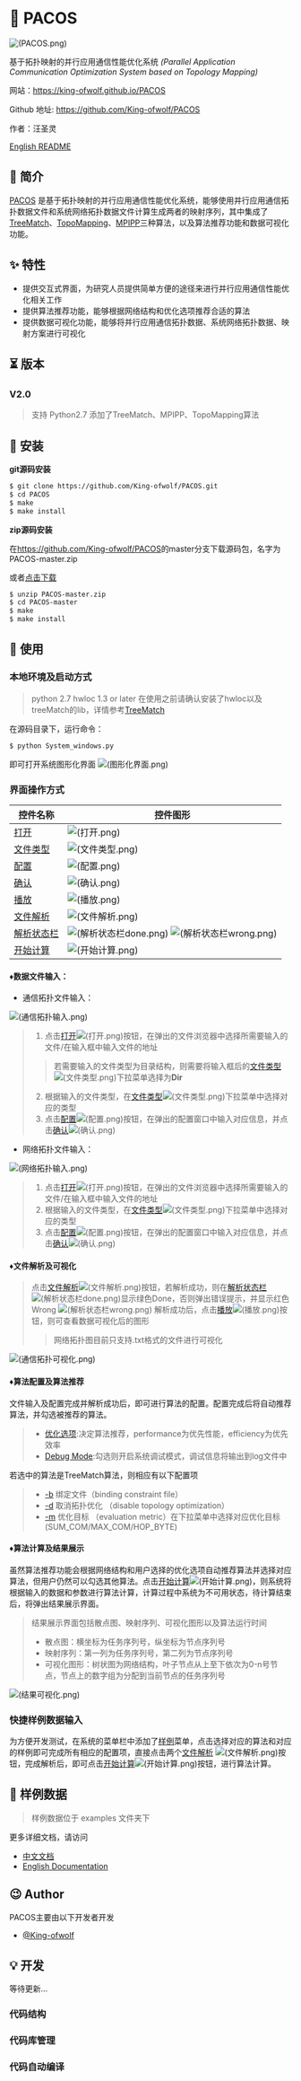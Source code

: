 # 📃 PACOS

![(PACOS.png)]

基于拓扑映射的并行应用通信性能优化系统
*(Parallel Application Communication Optimization System based on Topology Mapping)*

网站：<https://king-ofwolf.github.io/PACOS>

Github 地址: <https://github.com/King-ofwolf/PACOS>

作者：汪圣灵

[English README](README.en.md)

## 📣 简介

[PACOS] 是基于拓扑映射的并行应用通信性能优化系统，能够使用并行应用通信拓扑数据文件和系统网络拓扑数据文件计算生成两者的映射序列，其中集成了[TreeMatch]、[TopoMapping]、[MPIPP]三种算法，以及算法推荐功能和数据可视化功能。

## ✨ 特性

* 提供交互式界面，为研究人员提供简单方便的途径来进行并行应用通信性能优化相关工作
* 提供算法推荐功能，能够根据网络结构和优化选项推荐合适的算法
* 提供数据可视化功能，能够将并行应用通信拓扑数据、系统网络拓扑数据、映射方案进行可视化

## ⏳ 版本

### V2.0

> 支持 Python2.7
> 添加了TreeMatch、MPIPP、TopoMapping算法

## 🔰 安装

**git源码安装**
```bash
$ git clone https://github.com/King-ofwolf/PACOS.git
$ cd PACOS
$ make
$ make install
```
**zip源码安装**

在<https://github.com/King-ofwolf/PACOS>的master分支下载源码包，名字为PACOS-master.zip

或者[点击下载](https://github.com/King-ofwolf/PACOS/archive/master.zip)
```bash
$ unzip PACOS-master.zip
$ cd PACOS-master
$ make
$ make install
```
## 📝 使用

### 本地环境及启动方式
> python 2.7
> hwloc 1.3 or later
> 在使用之前请确认安装了hwloc以及treeMatch的lib，详情参考[TreeMatch]
> 
在源码目录下，运行命令：
```bash
$ python System_windows.py
```
即可打开系统图形化界面
![(图形化界面.png)]

### 界面操作方式

控件名称 | 控件图形
--------|-------
[打开]()|![(打开.png)]
[文件类型]()|![(文件类型.png)]
[配置]()|![(配置.png)]
[确认]()|![(确认.png)]
[播放]()|![(播放.png)]
[文件解析]()|![(文件解析.png)]
[解析状态栏]()|![(解析状态栏done.png)] ![(解析状态栏wrong.png)]
[开始计算]()|![(开始计算.png)]

#### &diams;数据文件输入：

- 通信拓扑文件输入：

![(通信拓扑输入.png)]

> 1. 点击[打开]()![(打开.png)]按钮，在弹出的文件浏览器中选择所需要输入的文件/在输入框中输入文件的地址
> >若需要输入的文件类型为目录结构，则需要将输入框后的[文件类型]()![(文件类型.png)]下拉菜单选择为**Dir**
> 
> 2. 根据输入的文件类型，在[文件类型]()![(文件类型.png)]下拉菜单中选择对应的类型
> 3. 点击[配置]()![(配置.png)]按钮，在弹出的配置窗口中输入对应信息，并点击[确认]()![(确认.png)]

- 网络拓扑文件输入：

![(网络拓扑输入.png)]

> 1. 点击[打开]()![(打开.png)]按钮，在弹出的文件浏览器中选择所需要输入的文件/在输入框中输入文件的地址
> 2. 根据输入的文件类型，在[文件类型]()![(文件类型.png)]下拉菜单中选择对应的类型
> 3. 点击[配置]()![(配置.png)]按钮，在弹出的配置窗口中输入对应信息，并点击[确认]()![(确认.png)]

#### &diams;文件解析及可视化

> 点击[文件解析]()![(文件解析.png)]按钮，若解析成功，则在[解析状态栏]()![(解析状态栏done.png)]显示绿色Done，否则弹出错误提示，并显示红色Wrong ![(解析状态栏wrong.png)]
> 解析成功后，点击[播放]()![(播放.png)]按钮，则可查看数据可视化后的图形
> > 网络拓扑图目前只支持.txt格式的文件进行可视化

![(通信拓扑可视化.png)]

#### &diams;算法配置及算法推荐

文件输入及配置完成并解析成功后，即可进行算法的配置。配置完成后将自动推荐算法，并勾选被推荐的算法。
> - [优化选项]():决定算法推荐，performance为优先性能，efficiency为优先效率
> - [Debug Mode]():勾选则开启系统调试模式，调试信息将输出到log文件中

若选中的算法是TreeMatch算法，则相应有以下配置项
> - [-b]() 绑定文件（binding constraint file）
> - [-d]() 取消拓扑优化 （disable topology optimization）
> - [-m]() 优化目标 （evaluation metric）在下拉菜单中选择对应优化目标(SUM_COM/MAX_COM/HOP_BYTE)

#### &diams;算法计算及结果展示

虽然算法推荐功能会根据网络结构和用户选择的优化选项自动推荐算法并选择对应算法，但用户仍然可以勾选其他算法。点击[开始计算]()![(开始计算.png)]，则系统将根据输入的数据和参数进行算法计算，计算过程中系统为不可用状态，待计算结束后，将弹出结果展示界面。
> 结果展示界面包括散点图、映射序列、可视化图形以及算法运行时间
> - 散点图：横坐标为任务序列号，纵坐标为节点序列号
> - 映射序列：第一列为任务序列号，第二列为节点序列号
> - 可视化图形：树状图为网络结构，叶子节点从上至下依次为0-n号节点，节点上的数字组为分配到当前节点的任务序列号

![(结果可视化.png)]

### 快捷样例数据输入 

为方便开发测试，在系统的菜单栏中添加了[样例]()菜单，点击选择对应的算法和对应的样例即可完成所有相应的配置项，直接点击两个[文件解析]() ![(文件解析.png)]按钮，完成解析后，即可点击[开始计算]()![(开始计算.png)]按钮，进行算法计算。

## 🔖 样例数据

> 样例数据位于 examples 文件夹下

更多详细文档，请访问

* [中文文档](README.md)
* [English Documentation](README.en.md)

## 😉 Author

PACOS主要由以下开发者开发

* [@King-ofwolf]

## 💡 开发
等待更新...
### 代码结构
### 代码库管理
### 代码自动编译


[PACOS]:https://github.com/King-ofwolf/PACOS
[TreeMatch]:http://treematch.gforge.inria.fr/
[TopoMapping]:https://dl.acm.org/citation.cfm?id=3079104
[MPIPP]:https://dl.acm.org/citation.cfm?id=1183451
[@King-ofwolf]:https://github.com/King-ofwolf/

[(PACOS.png)]:Layout/png/1208066.png
[(图形化界面.png)]:Layout/img/main.png
[(打开.png)]:Layout/img/open.png
[(文件类型.png)]:Layout/img/file_type.png
[(配置.png)]:Layout/img/settings.png
[(确认.png)]:Layout/img/ensure.png
[(播放.png)]:Layout/img/play.png
[(文件解析.png)]:Layout/img/file_analysis.png
[(解析状态栏done.png)]:Layout/img/analysis_done.png
[(解析状态栏wrong.png)]:Layout/img/analysis_wrong.png
[(开始计算.png)]:Layout/img/caculate.png
[(通信拓扑输入.png)]:Layout/img/task_input_line.png
[(网络拓扑输入.png)]:Layout/img/net_input_line.png
[(通信拓扑可视化.png)]:Layout/img/TaskGraph.png
[(结果可视化.png)]:Layout/img/result_show.png
